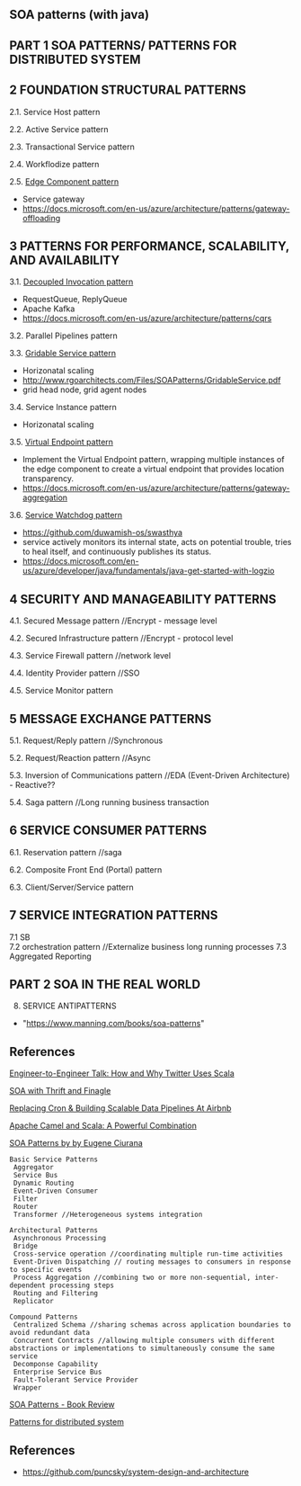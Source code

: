 SOA patterns (with java)
----------------------------

PART 1 SOA PATTERNS/ PATTERNS FOR DISTRIBUTED SYSTEM
----------------------


2 FOUNDATION STRUCTURAL PATTERNS
--

2.1. Service Host pattern

2.2. Active Service pattern

2.3. Transactional Service pattern

2.4. Workflodize pattern

2.5. [Edge Component pattern](http://www.rgoarchitects.com/Files/SOAPatterns/EdgeComponent.pdf)
- Service gateway
- https://docs.microsoft.com/en-us/azure/architecture/patterns/gateway-offloading

3 PATTERNS FOR PERFORMANCE, SCALABILITY, AND AVAILABILITY
------

 3.1. [Decoupled Invocation pattern](https://arnon.me/soa-patterns/decoupled-invocation/)                 
- RequestQueue, ReplyQueue 
- Apache Kafka
- https://docs.microsoft.com/en-us/azure/architecture/patterns/cqrs
 
 3.2. Parallel Pipelines pattern
 
 3.3. [Gridable Service pattern](https://arnon.me/soa-patterns/gridable-service/)                     
 - Horizonatal scaling
 - http://www.rgoarchitects.com/Files/SOAPatterns/GridableService.pdf
 - grid head node, grid agent nodes
 
 3.4. Service Instance pattern                     
 - Horizonatal scaling
 
 3.5. [Virtual Endpoint pattern](https://arnon.me/soa-patterns/virtual-endpoint/)
 - Implement the Virtual Endpoint pattern, wrapping multiple instances of the edge component 
 to create a virtual endpoint that provides location transparency.
 - https://docs.microsoft.com/en-us/azure/architecture/patterns/gateway-aggregation
 
 3.6. [Service Watchdog pattern](https://arnon.me/soa-patterns/service-watchdog/)
- https://github.com/duwamish-os/swasthya
- service actively monitors its internal state, acts on potential trouble, 
tries to heal itself, and continuously publishes its status.
- https://docs.microsoft.com/en-us/azure/developer/java/fundamentals/java-get-started-with-logzio

4 SECURITY AND MANAGEABILITY PATTERNS
------------------------

 4.1. Secured Message pattern                       //Encrypt - message level
 
 4.2. Secured Infrastructure pattern                //Encrypt - protocol level
 
 4.3. Service Firewall pattern                      //network level
 
 4.4. Identity Provider pattern                     //SSO
 
 4.5. Service Monitor pattern

5 MESSAGE EXCHANGE PATTERNS
----------------------------

5.1. Request/Reply pattern                          //Synchronous

5.2. Request/Reaction pattern                       //Async

5.3. Inversion of Communications pattern            //EDA (Event-Driven Architecture) - Reactive??

5.4. Saga pattern                                   //Long running business transaction
 

6 SERVICE CONSUMER PATTERNS
---------------

 6.1. Reservation pattern                            //saga
 
 6.2. Composite Front End (Portal) pattern
            
 6.3. Client/Server/Service pattern
 

7 SERVICE INTEGRATION PATTERNS
------------

 7.1 SB                                             
 7.2 orchestration pattern                          //Externalize business long running processes
 7.3 Aggregated Reporting                           

PART 2 SOA IN THE REAL WORLD
--------------------------------------


8. SERVICE ANTIPATTERNS

- "https://www.manning.com/books/soa-patterns"


References
---------------

[Engineer-to-Engineer Talk: How and Why Twitter Uses Scala](https://www.redfin.com/devblog/2010/05/how_and_why_twitter_uses_scala.html)

[SOA with Thrift and Finagle](http://www.slideshare.net/bancek/soa-with-thrift-and-finagle)

[Replacing Cron & Building Scalable Data Pipelines At Airbnb](http://www.typesafe.com/resources/case-studies-and-stories/replacing-cron--building-scalable-data-pipelines-at-airbnb)

[Apache Camel and Scala: A Powerful Combination](http://www.kai-waehner.de/blog/2011/06/23/apache-camel-and-scala-a-powerful-combination/)

[SOA Patterns by by Eugene Ciurana](https://dzone.com/refcardz/soa-patterns)

```
Basic Service Patterns
 Aggregator
 Service Bus
 Dynamic Routing
 Event-Driven Consumer
 Filter
 Router
 Transformer //Heterogeneous systems integration 

Architectural Patterns
 Asynchronous Processing
 Bridge
 Cross-service operation //coordinating multiple run-time activities
 Event-Driven Dispatching // routing messages to consumers in response to specific events
 Process Aggregation //combining two or more non-sequential, inter-dependent processing steps
 Routing and Filtering
 Replicator

Compound Patterns
 Centralized Schema //sharing schemas across application boundaries to avoid redundant data 
 Concurrent Contracts //allowing multiple consumers with different abstractions or implementations to simultaneously consume the same service
 Decomponse Capability
 Enterprise Service Bus
 Fault-Tolerant Service Provider
 Wrapper

```

[SOA Patterns - Book Review](http://mkuthan.github.io/blog/2014/06/26/soa-patterns-book-review/)

[Patterns for distributed system](http://www.slideshare.net/pagsousa/patterns-fro-distributed-systems)

References
------------
- https://github.com/puncsky/system-design-and-architecture
